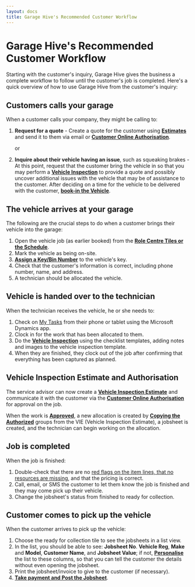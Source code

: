 ```yaml
---
layout: docs
title: Garage Hive's Recommended Customer Workflow
---
```


# Garage Hive's Recommended Customer Workflow 
Starting with the customer's inquiry, Garage Hive gives the business a complete workflow to follow until the customer's job is completed. Here's a quick overview of how to use Garage Hive from the customer's inquiry: 

## Customers calls your garage
When a customer calls your company, they might be calling to: 
1. **Request for a quote** - Create a quote for the customer using [**Estimates**](garagehive-create-an-estimate.html) and send it to them via email or [**Customer Online Authorisation**](garagehive-online-documents-using-online-documents-in-estimates-checklists-and-vehicle-inspection-estimates.html). 

   or 

2. **Inquire about their vehicle having an issue**, such as squeaking brakes - At this point, request that the customer bring the vehicle in so that you may perform a [**Vehicle Inspection**](garagehive-technicians-vehicle-inspections.html) to provide a quote and possibly uncover additional issues with the vehicle that may be of assistance to the customer. After deciding on a time for the vehicle to be delivered with the customer, [**book-in the Vehicle**](garagehive-create-a-booking.html). 

## The vehicle arrives at your garage 
The following are the crucial steps to do when a customer brings their vehicle into the garage: 
1. Open the vehicle job (as earlier booked) from the [**Role Centre Tiles or the Schedule**](garagehive-trial-processing-a-vehicle-arriving.html). 
2. Mark the vehicle as being on-site. 
3. [**Assign a Key/Bin Number**](garagehive-managing-key-numbers-in-the-system.html) to the vehicle's key. 
4. Check that the customer's information is correct, including phone number, name, and address. 
5. A technician should be allocated the vehicle.

## Vehicle is handed over to the technician 
When the technician receives the vehicle, he or she needs to: 
1. Check on [My Tasks](garagehive-easy-clocking.html) from their phone or tablet using the Microsoft Dynamics app. 
2. Clock in for the work that has been allocated to them. 
3. Do the [**Vehicle Inspection**](garagehive-technicians-vehicle-inspections.html) using the checklist templates, adding notes and images to the vehicle inspection template. 
4. When they are finished, they clock out of the job after confirming that everything has been captured as planned. 

## Vehicle Inspection Estimate and Authorisation 
The service advisor can now create a [**Vehicle Inspection Estimate**](garagehive-VHC.html) and communicate it with the customer via the [**Customer Online Authorisation**](garagehive-online-documents-using-online-documents-in-estimates-checklists-and-vehicle-inspection-estimates.html) for approval on the job.

When the work is [**Approved**](garagehive-online-documents-what-happens-for-customers-actions.html), a new allocation is created by [**Copying the Authorized**](garagehive-jobsheet-create.html) groups from the VIE (Vehicle Inspection Estimate), a jobsheet is created, and the technician can begin working on the allocation.

## Job is completed 
When the job is finished:
1. Double-check that there are no [red flags on the item lines, that no resources are missing](garagehive-jobsheet-taking-payment.html#adding-resources-to-labour-lines-in-a-jobsheet), and that the pricing is correct. 
2. Call, email, or SMS the customer to let them know the job is finished and they may come pick up their vehicle. 
3. Change the jobsheet's status from finished to ready for collection. 

## Customer comes to pick up the vehicle 
When the customer arrives to pick up the vehicle:
1. Choose the ready for collection tile to see the jobsheets in a list view. 
2. In the list, you should be able to see: **Jobsheet No**. **Vehicle Reg**, **Make** and **Model**, **Customer Name**, and **Jobsheet Value**; if not, [**Personalise**](garagehive-personalising-garage-hive.html) the list to these columns, so that you can tell the customer the details without even opening the jobsheet. 
3. Print the jobsheet/invoice to give to the customer (if necessary). 
4. [**Take payment and Post the Jobsheet**](garagehive-jobsheet-taking-payment.html).
